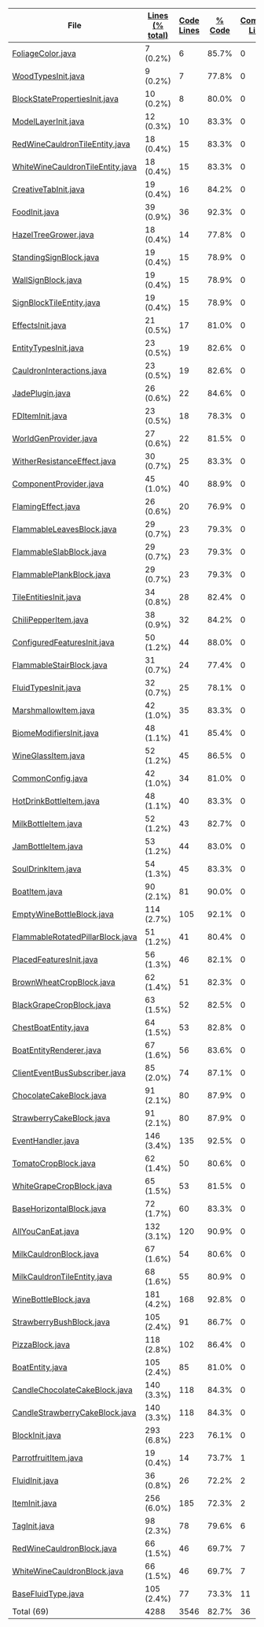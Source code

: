 
|File|[Lines (% total)](https://github.com/ItamarDenkberg/All-You-Can-Eat/tree/qodana-automation-1594222679/Statistics/LinesDescending.md/)|[Code Lines](https://github.com/ItamarDenkberg/All-You-Can-Eat/tree/qodana-automation-1594222679/Statistics/CodeDescending.md/)|[% Code](https://github.com/ItamarDenkberg/All-You-Can-Eat/tree/qodana-automation-1594222679/Statistics/ProportionCodeDescending.md/)|[Comment Lines](https://github.com/ItamarDenkberg/All-You-Can-Eat/tree/qodana-automation-1594222679/Statistics/CommentsDescending.md/)|[% Comment](https://github.com/ItamarDenkberg/All-You-Can-Eat/tree/qodana-automation-1594222679/Statistics/ProportionCommentsDescending.md/)|[Blank Lines](https://github.com/ItamarDenkberg/All-You-Can-Eat/tree/qodana-automation-1594222679/Statistics/BlanksDescending.md/)|[% Blank](https://github.com/ItamarDenkberg/All-You-Can-Eat/tree/qodana-automation-1594222679/Statistics/ProportionBlanksDescending.md/)|
| --- | --- | --- | --- | --- | --- | --- | --- |
|[FoliageColor.java](https://github.com/ItamarDenkberg/All-You-Can-Eat/tree/qodana-automation-1594222679/./src/main/java/io/github/itamardenkberg/allyoucaneat/world/FoliageColor.java)|7 (0.2%)|6|85.7%|0|0.0%|1|14.3%|
|[WoodTypesInit.java](https://github.com/ItamarDenkberg/All-You-Can-Eat/tree/qodana-automation-1594222679/./src/main/java/io/github/itamardenkberg/allyoucaneat/core/init/WoodTypesInit.java)|9 (0.2%)|7|77.8%|0|0.0%|2|22.2%|
|[BlockStatePropertiesInit.java](https://github.com/ItamarDenkberg/All-You-Can-Eat/tree/qodana-automation-1594222679/./src/main/java/io/github/itamardenkberg/allyoucaneat/core/init/BlockStatePropertiesInit.java)|10 (0.2%)|8|80.0%|0|0.0%|2|20.0%|
|[ModelLayerInit.java](https://github.com/ItamarDenkberg/All-You-Can-Eat/tree/qodana-automation-1594222679/./src/main/java/io/github/itamardenkberg/allyoucaneat/core/init/ModelLayerInit.java)|12 (0.3%)|10|83.3%|0|0.0%|2|16.7%|
|[RedWineCauldronTileEntity.java](https://github.com/ItamarDenkberg/All-You-Can-Eat/tree/qodana-automation-1594222679/./src/main/java/io/github/itamardenkberg/allyoucaneat/common/tileentities/RedWineCauldronTileEntity.java)|18 (0.4%)|15|83.3%|0|0.0%|3|16.7%|
|[WhiteWineCauldronTileEntity.java](https://github.com/ItamarDenkberg/All-You-Can-Eat/tree/qodana-automation-1594222679/./src/main/java/io/github/itamardenkberg/allyoucaneat/common/tileentities/WhiteWineCauldronTileEntity.java)|18 (0.4%)|15|83.3%|0|0.0%|3|16.7%|
|[CreativeTabInit.java](https://github.com/ItamarDenkberg/All-You-Can-Eat/tree/qodana-automation-1594222679/./src/main/java/io/github/itamardenkberg/allyoucaneat/core/init/CreativeTabInit.java)|19 (0.4%)|16|84.2%|0|0.0%|3|15.8%|
|[FoodInit.java](https://github.com/ItamarDenkberg/All-You-Can-Eat/tree/qodana-automation-1594222679/./src/main/java/io/github/itamardenkberg/allyoucaneat/core/init/FoodInit.java)|39 (0.9%)|36|92.3%|0|0.0%|3|7.7%|
|[HazelTreeGrower.java](https://github.com/ItamarDenkberg/All-You-Can-Eat/tree/qodana-automation-1594222679/./src/main/java/io/github/itamardenkberg/allyoucaneat/world/features/tree/HazelTreeGrower.java)|18 (0.4%)|14|77.8%|0|0.0%|4|22.2%|
|[StandingSignBlock.java](https://github.com/ItamarDenkberg/All-You-Can-Eat/tree/qodana-automation-1594222679/./src/main/java/io/github/itamardenkberg/allyoucaneat/common/blocks/StandingSignBlock.java)|19 (0.4%)|15|78.9%|0|0.0%|4|21.1%|
|[WallSignBlock.java](https://github.com/ItamarDenkberg/All-You-Can-Eat/tree/qodana-automation-1594222679/./src/main/java/io/github/itamardenkberg/allyoucaneat/common/blocks/WallSignBlock.java)|19 (0.4%)|15|78.9%|0|0.0%|4|21.1%|
|[SignBlockTileEntity.java](https://github.com/ItamarDenkberg/All-You-Can-Eat/tree/qodana-automation-1594222679/./src/main/java/io/github/itamardenkberg/allyoucaneat/common/tileentities/SignBlockTileEntity.java)|19 (0.4%)|15|78.9%|0|0.0%|4|21.1%|
|[EffectsInit.java](https://github.com/ItamarDenkberg/All-You-Can-Eat/tree/qodana-automation-1594222679/./src/main/java/io/github/itamardenkberg/allyoucaneat/core/init/EffectsInit.java)|21 (0.5%)|17|81.0%|0|0.0%|4|19.0%|
|[EntityTypesInit.java](https://github.com/ItamarDenkberg/All-You-Can-Eat/tree/qodana-automation-1594222679/./src/main/java/io/github/itamardenkberg/allyoucaneat/core/init/EntityTypesInit.java)|23 (0.5%)|19|82.6%|0|0.0%|4|17.4%|
|[CauldronInteractions.java](https://github.com/ItamarDenkberg/All-You-Can-Eat/tree/qodana-automation-1594222679/./src/main/java/io/github/itamardenkberg/allyoucaneat/core/util/CauldronInteractions.java)|23 (0.5%)|19|82.6%|0|0.0%|4|17.4%|
|[JadePlugin.java](https://github.com/ItamarDenkberg/All-You-Can-Eat/tree/qodana-automation-1594222679/./src/main/java/io/github/itamardenkberg/allyoucaneat/core/integrations/jade/JadePlugin.java)|26 (0.6%)|22|84.6%|0|0.0%|4|15.4%|
|[FDItemInit.java](https://github.com/ItamarDenkberg/All-You-Can-Eat/tree/qodana-automation-1594222679/./src/main/java/io/github/itamardenkberg/allyoucaneat/core/integrations/farmersdelight/init/FDItemInit.java)|23 (0.5%)|18|78.3%|0|0.0%|5|21.7%|
|[WorldGenProvider.java](https://github.com/ItamarDenkberg/All-You-Can-Eat/tree/qodana-automation-1594222679/./src/main/java/io/github/itamardenkberg/allyoucaneat/datagen/WorldGenProvider.java)|27 (0.6%)|22|81.5%|0|0.0%|5|18.5%|
|[WitherResistanceEffect.java](https://github.com/ItamarDenkberg/All-You-Can-Eat/tree/qodana-automation-1594222679/./src/main/java/io/github/itamardenkberg/allyoucaneat/common/effects/WitherResistanceEffect.java)|30 (0.7%)|25|83.3%|0|0.0%|5|16.7%|
|[ComponentProvider.java](https://github.com/ItamarDenkberg/All-You-Can-Eat/tree/qodana-automation-1594222679/./src/main/java/io/github/itamardenkberg/allyoucaneat/core/integrations/jade/ComponentProvider.java)|45 (1.0%)|40|88.9%|0|0.0%|5|11.1%|
|[FlamingEffect.java](https://github.com/ItamarDenkberg/All-You-Can-Eat/tree/qodana-automation-1594222679/./src/main/java/io/github/itamardenkberg/allyoucaneat/common/effects/FlamingEffect.java)|26 (0.6%)|20|76.9%|0|0.0%|6|23.1%|
|[FlammableLeavesBlock.java](https://github.com/ItamarDenkberg/All-You-Can-Eat/tree/qodana-automation-1594222679/./src/main/java/io/github/itamardenkberg/allyoucaneat/common/blocks/FlammableLeavesBlock.java)|29 (0.7%)|23|79.3%|0|0.0%|6|20.7%|
|[FlammableSlabBlock.java](https://github.com/ItamarDenkberg/All-You-Can-Eat/tree/qodana-automation-1594222679/./src/main/java/io/github/itamardenkberg/allyoucaneat/common/blocks/FlammableSlabBlock.java)|29 (0.7%)|23|79.3%|0|0.0%|6|20.7%|
|[FlammablePlankBlock.java](https://github.com/ItamarDenkberg/All-You-Can-Eat/tree/qodana-automation-1594222679/./src/main/java/io/github/itamardenkberg/allyoucaneat/common/blocks/FlammablePlankBlock.java)|29 (0.7%)|23|79.3%|0|0.0%|6|20.7%|
|[TileEntitiesInit.java](https://github.com/ItamarDenkberg/All-You-Can-Eat/tree/qodana-automation-1594222679/./src/main/java/io/github/itamardenkberg/allyoucaneat/core/init/TileEntitiesInit.java)|34 (0.8%)|28|82.4%|0|0.0%|6|17.6%|
|[ChiliPepperItem.java](https://github.com/ItamarDenkberg/All-You-Can-Eat/tree/qodana-automation-1594222679/./src/main/java/io/github/itamardenkberg/allyoucaneat/common/items/ChiliPepperItem.java)|38 (0.9%)|32|84.2%|0|0.0%|6|15.8%|
|[ConfiguredFeaturesInit.java](https://github.com/ItamarDenkberg/All-You-Can-Eat/tree/qodana-automation-1594222679/./src/main/java/io/github/itamardenkberg/allyoucaneat/world/features/ConfiguredFeaturesInit.java)|50 (1.2%)|44|88.0%|0|0.0%|6|12.0%|
|[FlammableStairBlock.java](https://github.com/ItamarDenkberg/All-You-Can-Eat/tree/qodana-automation-1594222679/./src/main/java/io/github/itamardenkberg/allyoucaneat/common/blocks/FlammableStairBlock.java)|31 (0.7%)|24|77.4%|0|0.0%|7|22.6%|
|[FluidTypesInit.java](https://github.com/ItamarDenkberg/All-You-Can-Eat/tree/qodana-automation-1594222679/./src/main/java/io/github/itamardenkberg/allyoucaneat/core/init/FluidTypesInit.java)|32 (0.7%)|25|78.1%|0|0.0%|7|21.9%|
|[MarshmallowItem.java](https://github.com/ItamarDenkberg/All-You-Can-Eat/tree/qodana-automation-1594222679/./src/main/java/io/github/itamardenkberg/allyoucaneat/common/items/MarshmallowItem.java)|42 (1.0%)|35|83.3%|0|0.0%|7|16.7%|
|[BiomeModifiersInit.java](https://github.com/ItamarDenkberg/All-You-Can-Eat/tree/qodana-automation-1594222679/./src/main/java/io/github/itamardenkberg/allyoucaneat/world/BiomeModifiersInit.java)|48 (1.1%)|41|85.4%|0|0.0%|7|14.6%|
|[WineGlassItem.java](https://github.com/ItamarDenkberg/All-You-Can-Eat/tree/qodana-automation-1594222679/./src/main/java/io/github/itamardenkberg/allyoucaneat/common/items/WineGlassItem.java)|52 (1.2%)|45|86.5%|0|0.0%|7|13.5%|
|[CommonConfig.java](https://github.com/ItamarDenkberg/All-You-Can-Eat/tree/qodana-automation-1594222679/./src/main/java/io/github/itamardenkberg/allyoucaneat/core/config/CommonConfig.java)|42 (1.0%)|34|81.0%|0|0.0%|8|19.0%|
|[HotDrinkBottleItem.java](https://github.com/ItamarDenkberg/All-You-Can-Eat/tree/qodana-automation-1594222679/./src/main/java/io/github/itamardenkberg/allyoucaneat/common/items/HotDrinkBottleItem.java)|48 (1.1%)|40|83.3%|0|0.0%|8|16.7%|
|[MilkBottleItem.java](https://github.com/ItamarDenkberg/All-You-Can-Eat/tree/qodana-automation-1594222679/./src/main/java/io/github/itamardenkberg/allyoucaneat/common/items/MilkBottleItem.java)|52 (1.2%)|43|82.7%|0|0.0%|9|17.3%|
|[JamBottleItem.java](https://github.com/ItamarDenkberg/All-You-Can-Eat/tree/qodana-automation-1594222679/./src/main/java/io/github/itamardenkberg/allyoucaneat/common/items/JamBottleItem.java)|53 (1.2%)|44|83.0%|0|0.0%|9|17.0%|
|[SoulDrinkItem.java](https://github.com/ItamarDenkberg/All-You-Can-Eat/tree/qodana-automation-1594222679/./src/main/java/io/github/itamardenkberg/allyoucaneat/common/items/SoulDrinkItem.java)|54 (1.3%)|45|83.3%|0|0.0%|9|16.7%|
|[BoatItem.java](https://github.com/ItamarDenkberg/All-You-Can-Eat/tree/qodana-automation-1594222679/./src/main/java/io/github/itamardenkberg/allyoucaneat/common/items/BoatItem.java)|90 (2.1%)|81|90.0%|0|0.0%|9|10.0%|
|[EmptyWineBottleBlock.java](https://github.com/ItamarDenkberg/All-You-Can-Eat/tree/qodana-automation-1594222679/./src/main/java/io/github/itamardenkberg/allyoucaneat/common/blocks/EmptyWineBottleBlock.java)|114 (2.7%)|105|92.1%|0|0.0%|9|7.9%|
|[FlammableRotatedPillarBlock.java](https://github.com/ItamarDenkberg/All-You-Can-Eat/tree/qodana-automation-1594222679/./src/main/java/io/github/itamardenkberg/allyoucaneat/common/blocks/FlammableRotatedPillarBlock.java)|51 (1.2%)|41|80.4%|0|0.0%|10|19.6%|
|[PlacedFeaturesInit.java](https://github.com/ItamarDenkberg/All-You-Can-Eat/tree/qodana-automation-1594222679/./src/main/java/io/github/itamardenkberg/allyoucaneat/world/features/PlacedFeaturesInit.java)|56 (1.3%)|46|82.1%|0|0.0%|10|17.9%|
|[BrownWheatCropBlock.java](https://github.com/ItamarDenkberg/All-You-Can-Eat/tree/qodana-automation-1594222679/./src/main/java/io/github/itamardenkberg/allyoucaneat/common/blocks/BrownWheatCropBlock.java)|62 (1.4%)|51|82.3%|0|0.0%|11|17.7%|
|[BlackGrapeCropBlock.java](https://github.com/ItamarDenkberg/All-You-Can-Eat/tree/qodana-automation-1594222679/./src/main/java/io/github/itamardenkberg/allyoucaneat/common/blocks/BlackGrapeCropBlock.java)|63 (1.5%)|52|82.5%|0|0.0%|11|17.5%|
|[ChestBoatEntity.java](https://github.com/ItamarDenkberg/All-You-Can-Eat/tree/qodana-automation-1594222679/./src/main/java/io/github/itamardenkberg/allyoucaneat/common/entities/vehicle/ChestBoatEntity.java)|64 (1.5%)|53|82.8%|0|0.0%|11|17.2%|
|[BoatEntityRenderer.java](https://github.com/ItamarDenkberg/All-You-Can-Eat/tree/qodana-automation-1594222679/./src/main/java/io/github/itamardenkberg/allyoucaneat/client/render/entity/BoatEntityRenderer.java)|67 (1.6%)|56|83.6%|0|0.0%|11|16.4%|
|[ClientEventBusSubscriber.java](https://github.com/ItamarDenkberg/All-You-Can-Eat/tree/qodana-automation-1594222679/./src/main/java/io/github/itamardenkberg/allyoucaneat/core/util/ClientEventBusSubscriber.java)|85 (2.0%)|74|87.1%|0|0.0%|11|12.9%|
|[ChocolateCakeBlock.java](https://github.com/ItamarDenkberg/All-You-Can-Eat/tree/qodana-automation-1594222679/./src/main/java/io/github/itamardenkberg/allyoucaneat/common/blocks/ChocolateCakeBlock.java)|91 (2.1%)|80|87.9%|0|0.0%|11|12.1%|
|[StrawberryCakeBlock.java](https://github.com/ItamarDenkberg/All-You-Can-Eat/tree/qodana-automation-1594222679/./src/main/java/io/github/itamardenkberg/allyoucaneat/common/blocks/StrawberryCakeBlock.java)|91 (2.1%)|80|87.9%|0|0.0%|11|12.1%|
|[EventHandler.java](https://github.com/ItamarDenkberg/All-You-Can-Eat/tree/qodana-automation-1594222679/./src/main/java/io/github/itamardenkberg/allyoucaneat/common/events/EventHandler.java)|146 (3.4%)|135|92.5%|0|0.0%|11|7.5%|
|[TomatoCropBlock.java](https://github.com/ItamarDenkberg/All-You-Can-Eat/tree/qodana-automation-1594222679/./src/main/java/io/github/itamardenkberg/allyoucaneat/common/blocks/TomatoCropBlock.java)|62 (1.4%)|50|80.6%|0|0.0%|12|19.4%|
|[WhiteGrapeCropBlock.java](https://github.com/ItamarDenkberg/All-You-Can-Eat/tree/qodana-automation-1594222679/./src/main/java/io/github/itamardenkberg/allyoucaneat/common/blocks/WhiteGrapeCropBlock.java)|65 (1.5%)|53|81.5%|0|0.0%|12|18.5%|
|[BaseHorizontalBlock.java](https://github.com/ItamarDenkberg/All-You-Can-Eat/tree/qodana-automation-1594222679/./src/main/java/io/github/itamardenkberg/allyoucaneat/common/blocks/BaseHorizontalBlock.java)|72 (1.7%)|60|83.3%|0|0.0%|12|16.7%|
|[AllYouCanEat.java](https://github.com/ItamarDenkberg/All-You-Can-Eat/tree/qodana-automation-1594222679/./src/main/java/io/github/itamardenkberg/allyoucaneat/AllYouCanEat.java)|132 (3.1%)|120|90.9%|0|0.0%|12|9.1%|
|[MilkCauldronBlock.java](https://github.com/ItamarDenkberg/All-You-Can-Eat/tree/qodana-automation-1594222679/./src/main/java/io/github/itamardenkberg/allyoucaneat/common/blocks/MilkCauldronBlock.java)|67 (1.6%)|54|80.6%|0|0.0%|13|19.4%|
|[MilkCauldronTileEntity.java](https://github.com/ItamarDenkberg/All-You-Can-Eat/tree/qodana-automation-1594222679/./src/main/java/io/github/itamardenkberg/allyoucaneat/common/tileentities/MilkCauldronTileEntity.java)|68 (1.6%)|55|80.9%|0|0.0%|13|19.1%|
|[WineBottleBlock.java](https://github.com/ItamarDenkberg/All-You-Can-Eat/tree/qodana-automation-1594222679/./src/main/java/io/github/itamardenkberg/allyoucaneat/common/blocks/WineBottleBlock.java)|181 (4.2%)|168|92.8%|0|0.0%|13|7.2%|
|[StrawberryBushBlock.java](https://github.com/ItamarDenkberg/All-You-Can-Eat/tree/qodana-automation-1594222679/./src/main/java/io/github/itamardenkberg/allyoucaneat/common/blocks/StrawberryBushBlock.java)|105 (2.4%)|91|86.7%|0|0.0%|14|13.3%|
|[PizzaBlock.java](https://github.com/ItamarDenkberg/All-You-Can-Eat/tree/qodana-automation-1594222679/./src/main/java/io/github/itamardenkberg/allyoucaneat/common/blocks/PizzaBlock.java)|118 (2.8%)|102|86.4%|0|0.0%|16|13.6%|
|[BoatEntity.java](https://github.com/ItamarDenkberg/All-You-Can-Eat/tree/qodana-automation-1594222679/./src/main/java/io/github/itamardenkberg/allyoucaneat/common/entities/vehicle/BoatEntity.java)|105 (2.4%)|85|81.0%|0|0.0%|20|19.0%|
|[CandleChocolateCakeBlock.java](https://github.com/ItamarDenkberg/All-You-Can-Eat/tree/qodana-automation-1594222679/./src/main/java/io/github/itamardenkberg/allyoucaneat/common/blocks/CandleChocolateCakeBlock.java)|140 (3.3%)|118|84.3%|0|0.0%|22|15.7%|
|[CandleStrawberryCakeBlock.java](https://github.com/ItamarDenkberg/All-You-Can-Eat/tree/qodana-automation-1594222679/./src/main/java/io/github/itamardenkberg/allyoucaneat/common/blocks/CandleStrawberryCakeBlock.java)|140 (3.3%)|118|84.3%|0|0.0%|22|15.7%|
|[BlockInit.java](https://github.com/ItamarDenkberg/All-You-Can-Eat/tree/qodana-automation-1594222679/./src/main/java/io/github/itamardenkberg/allyoucaneat/core/init/BlockInit.java)|293 (6.8%)|223|76.1%|0|0.0%|70|23.9%|
|[ParrotfruitItem.java](https://github.com/ItamarDenkberg/All-You-Can-Eat/tree/qodana-automation-1594222679/./src/main/java/io/github/itamardenkberg/allyoucaneat/common/items/ParrotfruitItem.java)|19 (0.4%)|14|73.7%|1|5.3%|4|21.1%|
|[FluidInit.java](https://github.com/ItamarDenkberg/All-You-Can-Eat/tree/qodana-automation-1594222679/./src/main/java/io/github/itamardenkberg/allyoucaneat/core/init/FluidInit.java)|36 (0.8%)|26|72.2%|2|5.6%|8|22.2%|
|[ItemInit.java](https://github.com/ItamarDenkberg/All-You-Can-Eat/tree/qodana-automation-1594222679/./src/main/java/io/github/itamardenkberg/allyoucaneat/core/init/ItemInit.java)|256 (6.0%)|185|72.3%|2|0.8%|69|27.0%|
|[TagInit.java](https://github.com/ItamarDenkberg/All-You-Can-Eat/tree/qodana-automation-1594222679/./src/main/java/io/github/itamardenkberg/allyoucaneat/core/init/TagInit.java)|98 (2.3%)|78|79.6%|6|6.1%|14|14.3%|
|[RedWineCauldronBlock.java](https://github.com/ItamarDenkberg/All-You-Can-Eat/tree/qodana-automation-1594222679/./src/main/java/io/github/itamardenkberg/allyoucaneat/common/blocks/RedWineCauldronBlock.java)|66 (1.5%)|46|69.7%|7|10.6%|13|19.7%|
|[WhiteWineCauldronBlock.java](https://github.com/ItamarDenkberg/All-You-Can-Eat/tree/qodana-automation-1594222679/./src/main/java/io/github/itamardenkberg/allyoucaneat/common/blocks/WhiteWineCauldronBlock.java)|66 (1.5%)|46|69.7%|7|10.6%|13|19.7%|
|[BaseFluidType.java](https://github.com/ItamarDenkberg/All-You-Can-Eat/tree/qodana-automation-1594222679/./src/main/java/io/github/itamardenkberg/allyoucaneat/common/fluids/BaseFluidType.java)|105 (2.4%)|77|73.3%|11|10.5%|17|16.2%|
|Total (69)|4288|3546|82.7%|36| 0.8%|706|16.5%|